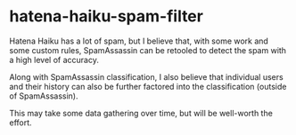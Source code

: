 # hatena-haiku-spam-filter

Hatena Haiku has a lot of spam, but I believe that, with some work and some custom rules, SpamAssassin can be retooled to detect the spam with a high level of accuracy.

Along with SpamAssassin classification, I also believe that individual users and their history can also be further factored into the classification (outside of SpamAssassin).

This may take some data gathering over time, but will be well-worth the effort.

